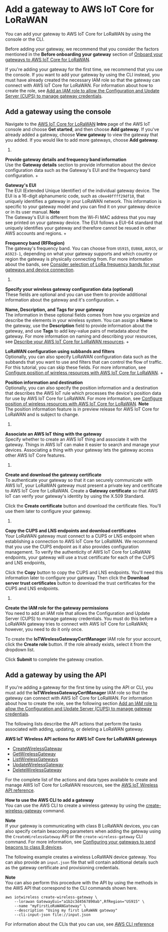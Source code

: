 # Add a gateway to AWS IoT Core for LoRaWAN<a name="connect-iot-lorawan-onboard-gateway-add"></a>

You can add your gateway to AWS IoT Core for LoRaWAN by using the console or the CLI\. 

Before adding your gateway, we recommend that you consider the factors mentioned in the **Before onboarding your gateway** section of [Onboard your gateways to AWS IoT Core for LoRaWAN](connect-iot-lorawan-onboard-gateways.md)\.

If you're adding your gateway for the first time, we recommend that you use the console\. If you want to add your gateway by using the CLI instead, you must have already created the necessary IAM role so that the gateway can connect with AWS IoT Core for LoRaWAN\. For information about how to create the role, see [Add an IAM role to allow the Configuration and Update Server \(CUPS\) to manage gateway credentials](connect-iot-lorawan-rfregion-permissions.md#connect-iot-lorawan-onboard-permissions)\.

## Add a gateway using the console<a name="connect-iot-lorawan-onboard-gateway-console"></a>

Navigate to the [AWS IoT Core for LoRaWAN](https://console.aws.amazon.com/iot/home#/wireless/landing) **Intro** page of the AWS IoT console and choose **Get started**, and then choose **Add gateway**\. If you've already added a gateway, choose **View gateway** to view the gateway that you added\. If you would like to add more gateways, choose **Add gateway**\. 

1. 

**Provide gateway details and frequency band information**  
Use the **Gateway details** section to provide information about the device configuration data such as the Gateway's EUI and the frequency band configuration\.
   + 

**Gateway's EUI**  
The EUI \(Extended Unique Identifier\) of the individual gateway device\. The EUI is a 16\-digit alphanumeric code, such as `c0ee40ffff29df10`, that uniquely identifies a gateway in your LoRaWAN network\. This information is specific to your gateway model and you can find it on your gateway device or in its user manual\.
**Note**  
The Gateway's EUI is different from the Wi\-Fi MAC address that you may see printed on your gateway device\. The EUI follows a EUI\-64 standard that uniquely identifies your gateway and therefore cannot be resued in other AWS accounts and regions\.
   + 

**Frequency band \(RFRegion\)**  
The gateway's frequency band\. You can choose from `US915`, `EU868`, `AU915`, or `AS923-1`, depending on what your gateway supports and which country or region the gateway is physically connecting from\. For more information about the bands, see [Consider selection of LoRa frequency bands for your gateways and device connection](connect-iot-lorawan-rfregion-permissions.md#connect-iot-lorawan-frequency-bands)\.

1. 

**Specify your wireless gateway configuration data \(optional\)**  
These fields are optional and you can use them to provide additional information about the gateway and it's configuration\.
   + 

**Name, Description, and Tags for your gateway**  
The information in these optional fields comes from how you organize and describe the elements in your wireless system\. You can assign a **Name** to the gateway, use the **Description** field to provide information about the gateway, and use **Tags** to add key\-value pairs of metadata about the gateway\. For more information on naming and describing your resources, see [Describe your AWS IoT Core for LoRaWAN resources](connect-iot-lorawan-describe-resource.md)\.
   + 

**LoRaWAN configuration using subbands and filters**  
Optionally, you can also specify LoRaWAN configuration data such as the subbands that you want to use and filters that can control the flow of traffic\. For this tutorial, you can skip these fields\. For more information, see [Configure position of wireless resources with AWS IoT Core for LoRaWAN](connect-iot-lorawan-configure-location.md)\.
   + 

**Position information and destination**  
Optionally, you can also specify the position information and a destination that describes the AWS IoT rule which processes the device's position data for use by AWS IoT Core for LoRaWAN\. For more information, see [Configure position of wireless resources with AWS IoT Core for LoRaWAN](connect-iot-lorawan-configure-location.md)\.
**Note**  
The position information feature is in preview release for AWS IoT Core for LoRaWAN and is subject to change\.

1. 

**Associate an AWS IoT thing with the gateway**  
Specify whether to create an AWS IoT thing and associate it with the gateway\. Things in AWS IoT can make it easier to search and manage your devices\. Associating a thing with your gateway lets the gateway access other AWS IoT Core features\.

1. 

**Create and download the gateway certificate**  
To authenticate your gateway so that it can securely communicate with AWS IoT, your LoRaWAN gateway must present a private key and certificate to AWS IoT Core for LoRaWAN\. Create a **Gateway certificate** so that AWS IoT can verify your gateway's identity by using the X\.509 Standard\.

   Click the **Create certificate** button and download the certificate files\. You'll use them later to configure your gateway\.

1. 

**Copy the CUPS and LNS endpoints and download certificates**  
Your LoRaWAN gateway must connect to a CUPS or LNS endpoint when establishing a connection to AWS IoT Core for LoRaWAN\. We recommend that you use the CUPS endpoint as it also provides configuration management\. To verify the authenticity of AWS IoT Core for LoRaWAN endpoints, your gateway will use a trust certificate for each of the CUPS and LNS endpoints,

   Click the **Copy** button to copy the CUPS and LNS endpoints\. You'll need this information later to configure your gateway\. Then click the **Download server trust certificates** button to download the trust certificates for the CUPS and LNS endpoints\.

1. 

**Create the IAM role for the gateway permissions**  
You need to add an IAM role that allows the Configuration and Update Server \(CUPS\) to manage gateway credentials\. You must do this before a LoRaWAN gateway tries to connect with AWS IoT Core for LoRaWAN; however, you need to do it only once\.

   To create the **IoTWirelessGatewayCertManager** IAM role for your account, click the **Create role** button\. If the role already exists, select it from the dropdown list\.

   Click **Submit** to complete the gateway creation\.

## Add a gateway by using the API<a name="connect-iot-lorawan-onboard-gateway-api"></a>

If you're adding a gateway for the first time by using the API or CLI, you must add the **IoTWirelessGatewayCertManager** IAM role so that the gateway can connect with AWS IoT Core for LoRaWAN\. For information about how to create the role, see the following section [Add an IAM role to allow the Configuration and Update Server \(CUPS\) to manage gateway credentials](connect-iot-lorawan-rfregion-permissions.md#connect-iot-lorawan-onboard-permissions)\.

The following lists describe the API actions that perform the tasks associated with adding, updating, or deleting a LoRaWAN gateway\.

**AWS IoT Wireless API actions for AWS IoT Core for LoRaWAN gateways**
+ [CreateWirelessGateway](https://docs.aws.amazon.com/iot-wireless/2020-11-22/apireference/API_CreateWirelessGateway.html)
+ [GetWirelessGateway](https://docs.aws.amazon.com/iot-wireless/2020-11-22/apireference/API_GetWirelessGateway.html)
+ [ListWirelessGateways](https://docs.aws.amazon.com/iot-wireless/2020-11-22/apireference/API_ListWirelessGateways.html)
+ [ UpdateWirelessGateway ](https://docs.aws.amazon.com/iot-wireless/2020-11-22/apireference/API_UpdateWirelessGateway.html)
+ [DeleteWirelessGateway](https://docs.aws.amazon.com/iot-wireless/2020-11-22/apireference/API_DeleteWirelessGateway.html)

For the complete list of the actions and data types available to create and manage AWS IoT Core for LoRaWAN resources, see the [AWS IoT Wireless API reference](https://docs.aws.amazon.com/iot-wireless/2020-11-22/apireference/welcome.html)\.

**How to use the AWS CLI to add a gateway**  
You can use the AWS CLI to create a wireless gateway by using the [create\-wireless\-gateway](https://docs.aws.amazon.com/cli/latest/reference/iotwireless/create-wireless-gateway.html) command\.

**Note**  
If your gateway is communicating with class B LoRaWAN devices, you can also specify certain beaconing parameters when adding the gateway using the `CreateWirelessGateway` API or the `create-wireless-gateway` CLI command\. For more information, see [Configuring your gateways to send beacons to class B devices](connect-iot-lorawan-gateway-beaconing.md)\.

The following example creates a wireless LoRaWAN device gateway\. You can also provide an `input.json` file that will contain additional details such as the gateway certificate and provisioning credentials\.

**Note**  
You can also perform this procedure with the API by using the methods in the AWS API that correspond to the CLI commands shown here\. 

```
aws iotwireless create-wireless-gateway \
    --lorawan GatewayEui="a1b2c3d4567890ab",RfRegion="US915" \
    --name "myFirstLoRaWANGateway" \
    --description "Using my first LoRaWAN gateway"
    --cli-input-json file://input.json
```

For information about the CLIs that you can use, see [AWS CLI reference](https://docs.aws.amazon.com/cli/latest/reference/iotwireless/index.html) 